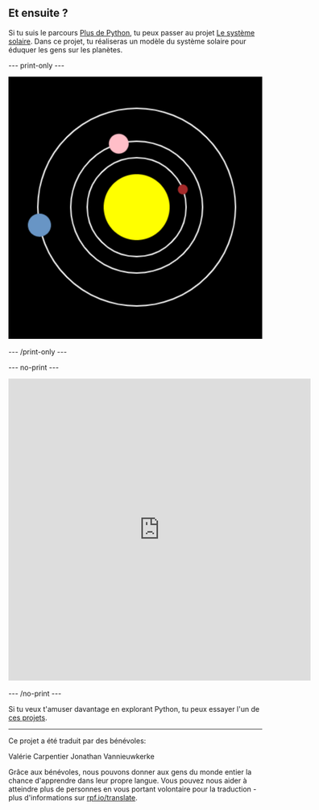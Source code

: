 ## Et ensuite ?

Si tu suis le parcours [Plus de Python](https://projects.raspberrypi.org/fr-FR/pathways/more-python), tu peux passer au projet [Le système solaire](https://projects.raspberrypi.org/fr-FR/projects/solar-system-simulator/). Dans ce projet, tu réaliseras un modèle du système solaire pour éduquer les gens sur les planètes.

--- print-only ---

![Le projet de système solaire.](images/solar_system_simulator.png)

--- /print-only ---

--- no-print ---

<iframe src="https://editor.raspberrypi.org/fr-FR/embed/viewer/solar-system-example" width="600" height="600" frameborder="0" marginwidth="0" marginheight="0" allowfullscreen>
</iframe>

--- /no-print ---

Si tu veux t'amuser davantage en explorant Python, tu peux essayer l'un de [ces projets](https://projects.raspberrypi.org/fr-FR/projects?software%5B%5D=python).

***

Ce projet a été traduit par des bénévoles:

Valérie Carpentier
Jonathan Vannieuwkerke

Grâce aux bénévoles, nous pouvons donner aux gens du monde entier la chance d'apprendre dans leur propre langue. Vous pouvez nous aider à atteindre plus de personnes en vous portant volontaire pour la traduction - plus d'informations sur [rpf.io/translate](https://rpf.io/translate).

